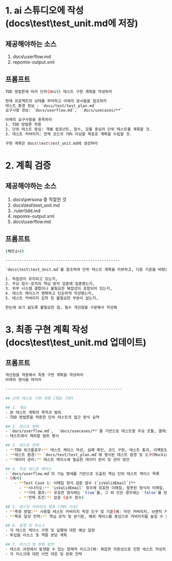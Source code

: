 # 1. ai 스튜디오에 작성 (docs\test\test_unit.md에 저장)

## 제공해야하는 소스
  1. docs\userflow.md
  3. repomix-output.xml

## 프롬프트
```bash
TDD 방법론에 따라 단위(Unit) 테스트 구현 계획을 작성하라

현재 프로젝트의 상태를 파악하고 아래의 문서들을 참조하라
테스트 환경 정보 : `docs/test/test_plan.md`
요구사항 정보: `docs/userflow.md`,  `docs/usecases/**`

아래의 요구사항을 충족하라
1. TDD 방법론 적용
2. 단위 테스트 중심: 개별 컴포넌트, 함수, 모듈 중심의 단위 테스트를 계획할 것.
3. 테스트 커버리지: 전체 코드의 70% 이상을 목표로 계획을 수립할 것.

구현 계획은 docs\test\test_unit.md에 생성하라
```

# 2. 계획 검증

## 제공해야하는 소스
  1. docs\persona 중 적절한 것
  2. docs\test\test_unit.md
  3. .ruler\tdd.md
  4. repomix-output.xml
  5. docs\userflow.md

## 프롬프트
```bash
(페르소나)

--------------------------------------------------

`docs\test\test_Unit.md`를 참조하여 단위 테스트 계획을 리뷰하고, 다음 기준을 바탕으로 간결하게 개선점을 제공해

1. 독립성이 유지되고 있는지,
2. 주요 함수·로직의 핵심 동작 검증에 집중됐는지,
3. 외부 시스템 결합이나 불필요한 복잡성이 포함되어 있는지,
4. 테스트 케이스가 명확하고 단순하게 작성됐는지,
5. 테스트 커버리지 집착 등 불필요한 부분이 없는지,

한눈에 보기 쉽도록 불필요한 점, 필수 개선점을 구분해서 작성해
```

# 3. 최종 구현 계획 작성 (docs\test\test_unit.md 업데이트)

## 프롬프트
```bash
개선점을 적용해서 최종 구현 계획을 작성하라
아래의 형식을 따라라

---------------------------------------------------

## 단위 테스트 구현 계획 (TDD 기반)

## 1. 개요
- 본 테스트 계획의 목적과 범위
- TDD 방법론을 적용한 단위 테스트의 접근 방식 요약

## 2. 테스트 범위
- `docs/userflow.md`,  `docs/usecases/**`를 기반으로 테스트할 주요 모듈, 클래스 및 함수 명시
- 테스트에서 제외할 범위 명시

## 3. 테스트 전략
- **TDD 워크플로우:** 테스트 케이스 작성, 실패 확인, 코드 구현, 테스트 통과, 리팩토링의 구체적인 절차
- **테스트 환경:** `docs/test/test_plan.md`에 명시된 테스트 환경 및 도구(Mocking 라이브러리 포함) 활용 방안
- **데이터 관리:** 테스트 케이스에 필요한 데이터 준비 및 관리 방안

## 4. 주요 테스트 케이스
- `docs/userflow.md`의 기능 명세를 기반으로 도출된 핵심 단위 테스트 케이스 목록
- (예시)
    - **Test Case 1: 이메일 형식 검증 함수 (`isValidEmail`)**
      - **시나리오:** `isValidEmail` 함수에 유효한 이메일, 잘못된 형식의 이메일, null, 빈 문자열 등 다양한 경계값을 입력한다.
      - **기대 결과:** 유효한 형식에는 `true`를, 그 외 모든 경우에는 `false`를 반환한다.
      - **전제 조건:** 없음 (순수 함수)

## 5. 테스트 커버리지 목표 (70% 이상)
- **측정 방법:** 사용할 테스트 커버리지 측정 도구 및 기준(예: 라인 커버리지, 브랜치 커버리지)
- **목표 달성 전략:** 핵심 로직 및 분기문, 예외 케이스를 중심으로 커버리지를 높일 수 있는 구체적인 테스트 작성 계획

## 6. 일정 및 리소스
- 각 테스트 케이스 구현 및 실행에 대한 예상 일정
- 투입될 리소스 및 역할 분담 계획

## 7. 리스크 및 완화 방안
- 테스트 과정에서 발생할 수 있는 잠재적 리스크(예: 복잡한 의존성으로 인한 테스트 작성의 어려움, 리팩토링 시 테스트 코드 유지보수 비용 증가)
- 각 리스크에 대한 사전 대응 및 완화 전략
```